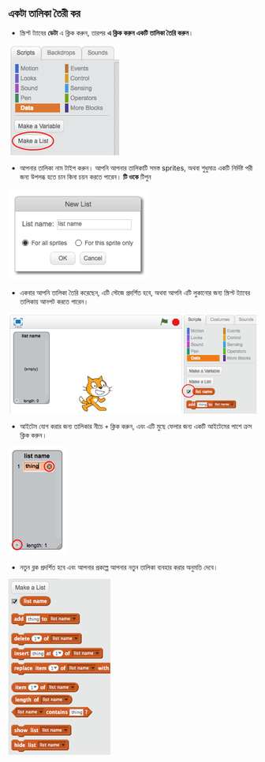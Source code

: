 ## একটা তালিকা তৈরী কর

+ স্ক্রিপ্ট ট্যাবের **ডেটা** এ ক্লিক করুন, তারপর **এ ক্লিক করুন একটি তালিকা তৈরি করুন**।

![একটা তালিকা তৈরী কর](images/make-a-list.png)

+ আপনার তালিকা নাম টাইপ করুন। আপনি আপনার তালিকাটি সমস্ত sprites, অথবা শুধুমাত্র একটি নির্দিষ্ট পরী জন্য উপলব্ধ হতে চান কিনা চয়ন করতে পারেন। **টি ওকে** টিপুন

![তালিকা নাম](images/list-name.png)

+ একবার আপনি তালিকা তৈরি করেছেন, এটি স্টেজে প্রদর্শিত হবে, অথবা আপনি এটি লুকানোর জন্য স্ক্রিপ্ট ট্যাবের তালিকায় আনপট করতে পারেন।

![তালিকা প্রদর্শন / লুকান](images/list-show-hide.png)

+ আইটেম যোগ করার জন্য তালিকার নীচে `+` ক্লিক করুন, এবং এটি মুছে ফেলার জন্য একটি আইটেমের পাশে ক্রস ক্লিক করুন।

![তালিকা প্রদর্শন / লুকান](images/list-add-delete.png)

+ নতুন ব্লক প্রদর্শিত হবে এবং আপনার প্রকল্পে আপনার নতুন তালিকা ব্যবহার করার অনুমতি দেবে।

![তালিকা ব্লক](images/list-blocks.png)